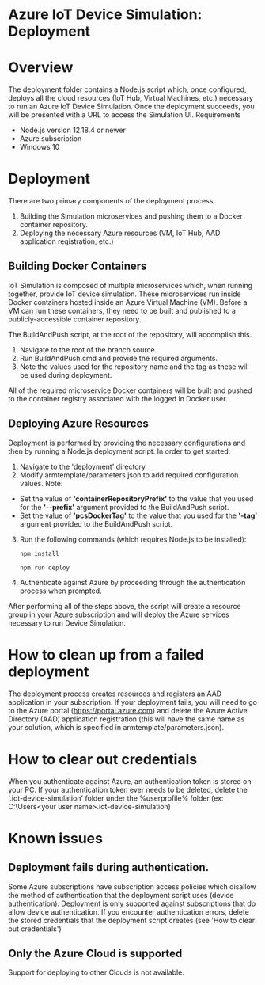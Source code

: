 Azure IoT Device Simulation: Deployment
=====================================
# Overview
The deployment folder contains a Node.js script which, once configured, deploys all the cloud resources (IoT Hub, Virtual Machines, etc.) necessary to run an Azure IoT Device Simulation. Once the deployment succeeds, you will be presented with a URL to access the Simulation UI.
Requirements
- Node.js version 12.18.4 or newer
- Azure subscription
- Windows 10

# Deployment
There are two primary components of the deployment process:
1. Building the Simulation microservices and pushing them to a Docker container repository. 
2. Deploying the necessary Azure resources (VM, IoT Hub, AAD application registration, etc.)

## Building Docker Containers
IoT Simulation is composed of multiple microservices which, when running together, provide IoT device simulation. These microservices run inside Docker containers hosted inside an Azure Virtual Machine (VM). Before a VM can run these containers, they need to be built and published to a publicly-accessible container repository. 

The BuildAndPush script, at the root of the repository, will accomplish this.

1. Navigate to the root of the branch source.
2. Run BuildAndPush.cmd and provide the required arguments.
3. Note the values used for the repository name and the tag as these will be used during deployment.

All of the required microservice Docker containers will be built and pushed to the container registry associated with the logged in Docker user.

## Deploying Azure Resources

Deployment is performed by providing the necessary configurations and then by running a Node.js deployment script. In order to get started: 
1. Navigate to the 'deployment' directory
2. Modify armtemplate/parameters.json to add required configuration values. Note:
  - Set the value of **'containerRepositoryPrefix'** to the value that you used for the **'--prefix'** argument provided to the BuildAndPush script.
  - Set the value of **'pcsDockerTag'** to the value that you used for the **'-tag'** argument provided to the BuildAndPush script.
3. Run the following commands (which requires Node.js to be installed):
 
   `npm install`
   
   `npm run deploy`
4. Authenticate against Azure by proceeding through the authentication process when prompted.

After performing all of the steps above, the script will create a resource group in your Azure subscription and will deploy the Azure services necessary to run Device Simulation. 

# How to clean up from a failed deployment
The deployment process creates resources and registers an AAD application in your subscription. If your deployment fails, you will need to go to the Azure portal (https://portal.azure.com) and delete the Azure Active Directory (AAD) application registration (this will have the same name as your solution, which is specified in armtemplate/parameters.json).
# How to clear out credentials
When you authenticate against Azure, an authentication token is stored on your PC. If your authentication token ever needs to be deleted, delete the '.iot-device-simulation' folder under the %userprofile% folder (ex: C:\Users\<your user name>\.iot-device-simulation)
# Known issues
## Deployment fails during authentication.
Some Azure subscriptions have subscription access policies which disallow the method of authentication that the deployment script uses (device authentication). Deployment is only supported against subscriptions that do allow device authentication. 
If you encounter authentication errors, delete the stored credentials that the deployment script creates (see 'How to clear out credentials')
## Only the Azure Cloud is supported
Support for deploying to other Clouds is not available.
